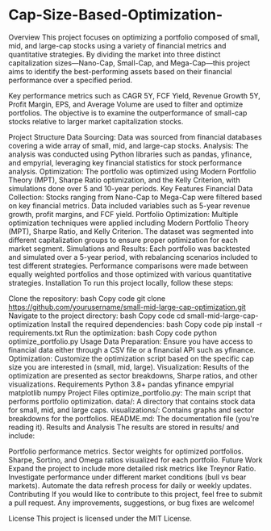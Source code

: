 # Cap-Size-Based-Optimization-

Overview
This project focuses on optimizing a portfolio composed of small, mid, and large-cap stocks using a variety of financial metrics and quantitative strategies. By dividing the market into three distinct capitalization sizes—Nano-Cap, Small-Cap, and Mega-Cap—this project aims to identify the best-performing assets based on their financial performance over a specified period.

Key performance metrics such as CAGR 5Y, FCF Yield, Revenue Growth 5Y, Profit Margin, EPS, and Average Volume are used to filter and optimize portfolios. The objective is to examine the outperformance of small-cap stocks relative to larger market capitalization stocks.

Project Structure
Data Sourcing: Data was sourced from financial databases covering a wide array of small, mid, and large-cap stocks.
Analysis: The analysis was conducted using Python libraries such as pandas, yfinance, and empyrial, leveraging key financial statistics for stock performance analysis.
Optimization: The portfolio was optimized using Modern Portfolio Theory (MPT), Sharpe Ratio optimization, and the Kelly Criterion, with simulations done over 5 and 10-year periods.
Key Features
Financial Data Collection:
Stocks ranging from Nano-Cap to Mega-Cap were filtered based on key financial metrics.
Data included variables such as 5-year revenue growth, profit margins, and FCF yield.
Portfolio Optimization:
Multiple optimization techniques were applied including Modern Portfolio Theory (MPT), Sharpe Ratio, and Kelly Criterion.
The dataset was segmented into different capitalization groups to ensure proper optimization for each market segment.
Simulations and Results:
Each portfolio was backtested and simulated over a 5-year period, with rebalancing scenarios included to test different strategies.
Performance comparisons were made between equally weighted portfolios and those optimized with various quantitative strategies.
Installation
To run this project locally, follow these steps:

Clone the repository:
bash
Copy code
git clone https://github.com/yourusername/small-mid-large-cap-optimization.git
Navigate to the project directory:
bash
Copy code
cd small-mid-large-cap-optimization
Install the required dependencies:
bash
Copy code
pip install -r requirements.txt
Run the optimization:
bash
Copy code
python optimize_portfolio.py
Usage
Data Preparation: Ensure you have access to financial data either through a CSV file or a financial API such as yfinance.
Optimization: Customize the optimization script based on the specific cap size you are interested in (small, mid, large).
Visualization: Results of the optimization are presented as sector breakdowns, Sharpe ratios, and other visualizations.
Requirements
Python 3.8+
pandas
yfinance
empyrial
matplotlib
numpy
Project Files
optimize_portfolio.py: The main script that performs portfolio optimization.
data/: A directory that contains stock data for small, mid, and large caps.
visualizations/: Contains graphs and sector breakdowns for the portfolios.
README.md: The documentation file (you're reading it).
Results and Analysis
The results are stored in results/ and include:

Portfolio performance metrics.
Sector weights for optimized portfolios.
Sharpe, Sortino, and Omega ratios visualized for each portfolio.
Future Work
Expand the project to include more detailed risk metrics like Treynor Ratio.
Investigate performance under different market conditions (bull vs bear markets).
Automate the data refresh process for daily or weekly updates.
Contributing
If you would like to contribute to this project, feel free to submit a pull request. Any improvements, suggestions, or bug fixes are welcome!

License
This project is licensed under the MIT License.
